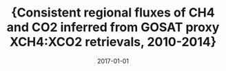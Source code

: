 ---
title: "{Consistent regional fluxes of CH4 and CO2 inferred from GOSAT proxy XCH4:XCO2 retrievals, 2010-2014}"
collection: publications
permalink: /publication/2017-01-01-Feng2017
date: 2017-01-01
venue: 'Atmospheric Chemistry and Physics'
paperurl: 'https://doi.org/10.5194/acp-17-4781-2017'
citation: 'Feng et al., <b>{Consistent regional fluxes of CH4 and CO2 inferred from GOSAT proxy XCH4:XCO2 retrievals, 2010-2014}</b>, Atmospheric Chemistry and Physics, 2017-01-01, 10.5194/acp-17-4781-2017'
---